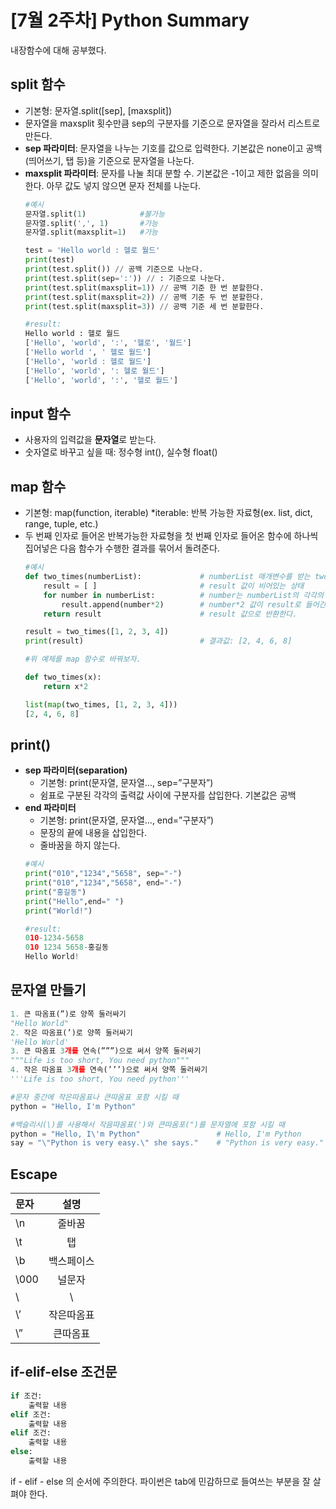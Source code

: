 # [7월 2주차] Python Summary
내장함수에 대해 공부했다.

## **split 함수**
- 기본형: 문자열.split([sep], [maxsplit])
- 문자열을 maxsplit 횟수만큼 sep의 구분자를 기준으로 문자열을 잘라서 리스트로 만든다. 
- **sep 파라미터**: 문자열을 나누는 기호를 값으로 입력한다. 기본값은 none이고 공백(띄어쓰기, 탭 등)을 기준으로 문자열을 나눈다.
- **maxsplit 파라미터**: 문자를 나눌 최대 분할 수. 기본값은 -1이고 제한 없음을 의미한다. 아무 값도 넣지 않으면 문자 전체를 나눈다.
	```python
	#예시
	문자열.split(1)            #불가능
	문자열.split(',', 1)       #가능
	문자열.split(maxsplit=1)   #가능

	test = 'Hello world : 헬로 월드'
	print(test)
	print(test.split()) // 공백 기준으로 나눈다.
	print(test.split(sep=':')) // : 기준으로 나눈다.
	print(test.split(maxsplit=1)) // 공백 기준 한 번 분할한다. 
	print(test.split(maxsplit=2)) // 공백 기준 두 번 분할한다.
	print(test.split(maxsplit=3)) // 공백 기준 세 번 분할한다.

	#result:
	Hello world : 헬로 월드
	['Hello', 'world', ':', '헬로', '월드']
	['Hello world ', ' 헬로 월드']
	['Hello', 'world : 헬로 월드']
	['Hello', 'world', ': 헬로 월드']
	['Hello', 'world', ':', '헬로 월드']
	```

## **input 함수**
+ 사용자의 입력값을 **문자열**로 받는다.
+ 숫자열로 바꾸고 싶을 때: 정수형 int(), 실수형 float()

## **map 함수**
- 기본형: map(function, iterable) *iterable: 반복 가능한 자료형(ex. list, dict, range, tuple, etc.)
- 두 번째 인자로 들어온 반복가능한 자료형을 첫 번째 인자로 들어온 함수에 하나씩 집어넣은 다음 함수가 수행한 결과를 묶어서 돌려준다.
	```python
	#예시
	def two_times(numberList):             # numberList 매개변수를 받는 two_times 함수 선언
		result = [ ]                       # result 값이 비어있는 상태
		for number in numberList:          # number는 numberList의 각각의 요소로 지정된다.  
			result.append(number*2)        # number*2 값이 result로 들어간다. 
		return result                      # result 값으로 반환한다.  

	result = two_times([1, 2, 3, 4])
	print(result)                          # 결과값: [2, 4, 6, 8]

	#위 예제를 map 함수로 바꿔보자.

	def two_times(x):
		return x*2

	list(map(two_times, [1, 2, 3, 4]))
	[2, 4, 6, 8]
	```

## **print()**
- **sep 파라미터(separation)**
	- 기본형: print(문자열, 문자열…,  sep=”구분자”)
	- 쉼표로 구분된 각각의 출력값 사이에 구분자를 삽입한다. 기본값은 공백
- **end 파라미터**
	- 기본형: print(문자열, 문자열…, end=”구분자”)
	- 문장의 끝에 내용을 삽입한다.
	- 줄바꿈을 하지 않는다.
	```python
	#예시
	print("010","1234","5658", sep="-")
	print("010","1234","5658", end="-")
	print("홍길동")
	print("Hello",end=" ")
	print("World!")

	#result:
	010-1234-5658
	010 1234 5658-홍길동
	Hello World!
	```

## 문자열 만들기
```python
1. 큰 따옴표(”)로 양쪽 둘러싸기 
"Hello World"
2. 작은 따옴표(’)로 양쪽 둘러싸기 
'Hello World'
3. 큰 따옴표 3개를 연속(”””)으로 써서 양쪽 둘러싸기
"""Life is too short, You need python"""
4. 작은 따옴표 3개를 연속(’’’)으로 써서 양쪽 둘러싸기 
'''Life is too short, You need python'''

#문자 중간에 작은따옴표나 큰따옴표 포함 시킬 때
python = "Hello, I'm Python"

#백슬리시(\)를 사용해서 작음따옴표(')와 큰따옴포(")를 문자열에 포함 시킬 때
python = "Hello, I\'m Python"                 # Hello, I'm Python
say = "\"Python is very easy.\" she says."    # "Python is very easy." she says.
```

## **Escape**
| 문자 | 설명 |
|:---|:---:|
| \n | 줄바꿈 |
| \t | 탭 |
| \b | 백스페이스 |
| \000 | 널문자 |
| \\ | \ |
| \’ | 작은따옴표 |
| \” | 큰따옴표 |

## **if-elif-else 조건문**
```python
if 조건:
	출력할 내용
elif 조건:
	출력할 내용
elif 조건:
	출력할 내용
else:
	출력할 내용
```
if - elif - else 의 순서에 주의한다.
파이썬은 tab에 민감하므로 들여쓰는 부분을 잘 살펴야 한다.